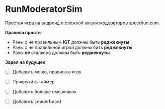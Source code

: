 # RunModeratorSim

Простая игра на андроид о сложной жизни модераторов speedrun.com.

**Правила просты**

- Раны с не правильным **IGT** должны быть **реджекнуты**
- Раны с не правильной игрой должны бить **реджекнуты**
- Раны **не** сталкера должны быть **реджекнуты**

**Задел на будущее:**

- [ ] Добавить меню, правила в игру

- [ ] Прикрутить таймер

- [ ] Добавить больше смешнявок

- [ ] Добавить Leaderboard

  